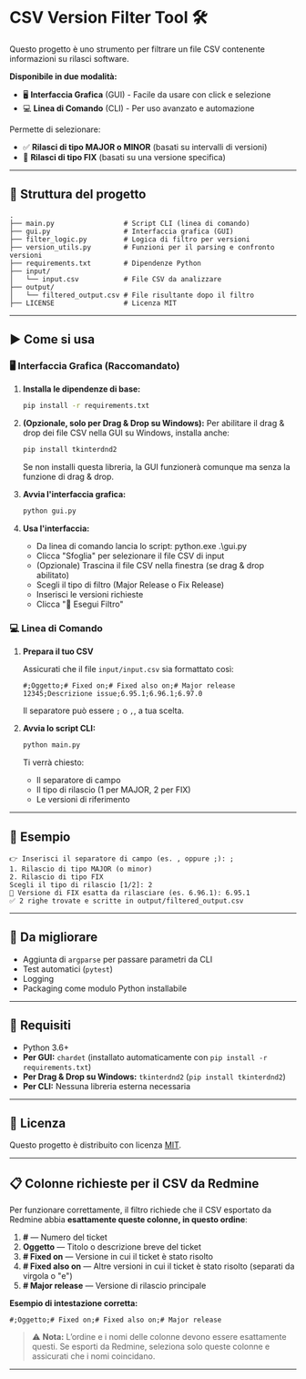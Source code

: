 # CSV Version Filter Tool 🛠️

Questo progetto è uno strumento per filtrare un file CSV contenente informazioni su rilasci software.

**Disponibile in due modalità:**
- 🖥️ **Interfaccia Grafica** (GUI) - Facile da usare con click e selezione
- 💻 **Linea di Comando** (CLI) - Per uso avanzato e automazione

Permette di selezionare:
- ✅ **Rilasci di tipo MAJOR o MINOR** (basati su intervalli di versioni)
- 🔧 **Rilasci di tipo FIX** (basati su una versione specifica)

---

## 📁 Struttura del progetto

```
.
├── main.py                 # Script CLI (linea di comando)
├── gui.py                  # Interfaccia grafica (GUI)
├── filter_logic.py         # Logica di filtro per versioni
├── version_utils.py        # Funzioni per il parsing e confronto versioni
├── requirements.txt        # Dipendenze Python
├── input/
│   └── input.csv           # File CSV da analizzare
├── output/
│   └── filtered_output.csv # File risultante dopo il filtro
├── LICENSE                 # Licenza MIT
```

---

## ▶️ Come si usa

### 🖥️ Interfaccia Grafica (Raccomandato)

1. **Installa le dipendenze di base:**
   ```bash
   pip install -r requirements.txt
   ```

2. **(Opzionale, solo per Drag & Drop su Windows):**
   Per abilitare il drag & drop dei file CSV nella GUI su Windows, installa anche:
   ```bash
   pip install tkinterdnd2
   ```
   Se non installi questa libreria, la GUI funzionerà comunque ma senza la funzione di drag & drop.

3. **Avvia l'interfaccia grafica:**
   ```bash
   python gui.py
   ```

4. **Usa l'interfaccia:**
   - Da linea di comando lancia lo script: python.exe .\gui.py
   - Clicca "Sfoglia" per selezionare il file CSV di input
   - (Opzionale) Trascina il file CSV nella finestra (se drag & drop abilitato)
   - Scegli il tipo di filtro (Major Release o Fix Release)
   - Inserisci le versioni richieste
   - Clicca "🚀 Esegui Filtro"

### 💻 Linea di Comando

1. **Prepara il tuo CSV**

   Assicurati che il file `input/input.csv` sia formattato così:

   ```
   #;Oggetto;# Fixed on;# Fixed also on;# Major release
   12345;Descrizione issue;6.95.1;6.96.1;6.97.0
   ```

   Il separatore può essere `;` o `,`, a tua scelta.

2. **Avvia lo script CLI:**

   ```bash
   python main.py
   ```

   Ti verrà chiesto:
   - Il separatore di campo
   - Il tipo di rilascio (1 per MAJOR, 2 per FIX)
   - Le versioni di riferimento

---

## 🧩 Esempio

```
👉 Inserisci il separatore di campo (es. , oppure ;): ;
1. Rilascio di tipo MAJOR (o minor)
2. Rilascio di tipo FIX
Scegli il tipo di rilascio [1/2]: 2
🔧 Versione di FIX esatta da rilasciare (es. 6.96.1): 6.95.1
✅ 2 righe trovate e scritte in output/filtered_output.csv
```

---

## 🔧 Da migliorare

- Aggiunta di `argparse` per passare parametri da CLI
- Test automatici (`pytest`)
- Logging
- Packaging come modulo Python installabile

---

## 📜 Requisiti

- Python 3.6+
- **Per GUI:** `chardet` (installato automaticamente con `pip install -r requirements.txt`)
- **Per Drag & Drop su Windows:** `tkinterdnd2` (`pip install tkinterdnd2`)
- **Per CLI:** Nessuna libreria esterna necessaria

---

## 📄 Licenza

Questo progetto è distribuito con licenza [MIT](./LICENSE).

---

## 📋 Colonne richieste per il CSV da Redmine

Per funzionare correttamente, il filtro richiede che il CSV esportato da Redmine abbia **esattamente queste colonne, in questo ordine**:

1. **#** — Numero del ticket
2. **Oggetto** — Titolo o descrizione breve del ticket
3. **# Fixed on** — Versione in cui il ticket è stato risolto
4. **# Fixed also on** — Altre versioni in cui il ticket è stato risolto (separati da virgola o "e")
5. **# Major release** — Versione di rilascio principale

**Esempio di intestazione corretta:**
```
#;Oggetto;# Fixed on;# Fixed also on;# Major release
```

> ⚠️ **Nota:** L’ordine e i nomi delle colonne devono essere esattamente questi. Se esporti da Redmine, seleziona solo queste colonne e assicurati che i nomi coincidano.

---